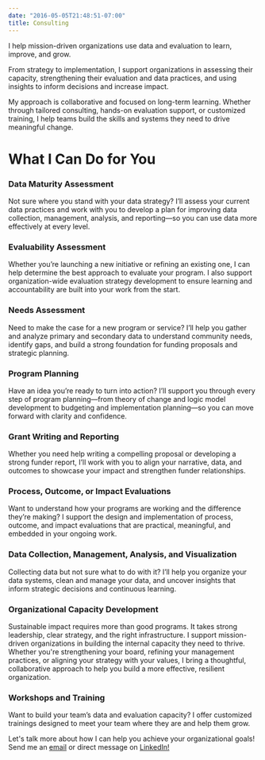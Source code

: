 ```yaml
---
date: "2016-05-05T21:48:51-07:00"
title: Consulting
---
```


I help mission-driven organizations use data and evaluation to learn, improve, and grow.

From strategy to implementation, I support organizations in assessing their capacity, strengthening their evaluation and data practices, and using insights to inform decisions and increase impact.

My approach is collaborative and focused on long-term learning. Whether through tailored consulting, hands-on evaluation support, or customized training, I help teams build the skills and systems they need to drive meaningful change.

# What I Can Do for You

### Data Maturity Assessment
Not sure where you stand with your data strategy? I’ll assess your current data practices and work with you to develop a plan for improving data collection, management, analysis, and reporting—so you can use data more effectively at every level.

### Evaluability Assessment
Whether you’re launching a new initiative or refining an existing one, I can help determine the best approach to evaluate your program. I also support organization-wide evaluation strategy development to ensure learning and accountability are built into your work from the start.

### Needs Assessment
Need to make the case for a new program or service? I’ll help you gather and analyze primary and secondary data to understand community needs, identify gaps, and build a strong foundation for funding proposals and strategic planning.

### Program Planning
Have an idea you’re ready to turn into action? I’ll support you through every step of program planning—from theory of change and logic model development to budgeting and implementation planning—so you can move forward with clarity and confidence.

### Grant Writing and Reporting
Whether you need help writing a compelling proposal or developing a strong funder report, I’ll work with you to align your narrative, data, and outcomes to showcase your impact and strengthen funder relationships.

### Process, Outcome, or Impact Evaluations
Want to understand how your programs are working and the difference they’re making? I support the design and implementation of process, outcome, and impact evaluations that are practical, meaningful, and embedded in your ongoing work.

### Data Collection, Management, Analysis, and Visualization
Collecting data but not sure what to do with it? I’ll help you organize your data systems, clean and manage your data, and uncover insights that inform strategic decisions and continuous learning.


### Organizational Capacity Development
Sustainable impact requires more than good programs. It takes strong leadership, clear strategy, and the right infrastructure. I support mission-driven organizations in building the internal capacity they need to thrive. Whether you're strengthening your board, refining your management practices, or aligning your strategy with your values, I bring a thoughtful, collaborative approach to help you build a more effective, resilient organization.

### Workshops and Training
Want to build your team’s data and evaluation capacity? I offer customized trainings designed to meet your team where they are and help them grow.

Let's talk more about how I can help you achieve your organizational goals! Send me an [email](mailto:av.espinoza@outlook.com) or direct message on <a href="https://www.linkedin.com/in/alberto-espinoza-es/" target="_blank">LinkedIn!</a>
